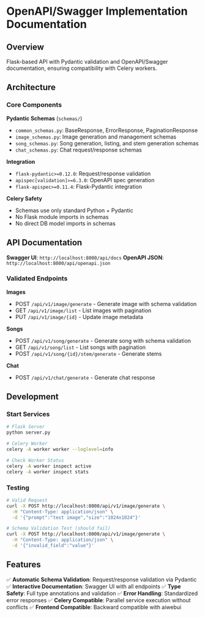 # OpenAPI/Swagger Implementation Documentation

## Overview

Flask-based API with Pydantic validation and OpenAPI/Swagger documentation, ensuring compatibility with Celery workers.

## Architecture

### Core Components

**Pydantic Schemas** (`schemas/`)
- `common_schemas.py`: BaseResponse, ErrorResponse, PaginationResponse
- `image_schemas.py`: Image generation and management schemas
- `song_schemas.py`: Song generation, listing, and stem generation schemas
- `chat_schemas.py`: Chat request/response schemas

**Integration**
- `flask-pydantic>=0.12.0`: Request/response validation
- `apispec[validation]>=6.3.0`: OpenAPI spec generation
- `flask-apispec>=0.11.4`: Flask-Pydantic integration

**Celery Safety**
- Schemas use only standard Python + Pydantic
- No Flask module imports in schemas
- No direct DB model imports in schemas

## API Documentation

**Swagger UI**: `http://localhost:8000/api/docs`
**OpenAPI JSON**: `http://localhost:8000/api/openapi.json`

### Validated Endpoints

**Images**
- POST `/api/v1/image/generate` - Generate image with schema validation
- GET `/api/v1/image/list` - List images with pagination
- PUT `/api/v1/image/{id}` - Update image metadata

**Songs**
- POST `/api/v1/song/generate` - Generate song with schema validation
- GET `/api/v1/song/list` - List songs with pagination
- POST `/api/v1/song/{id}/stem/generate` - Generate stems

**Chat**
- POST `/api/v1/chat/generate` - Generate chat response

## Development

### Start Services

```bash
# Flask Server
python server.py

# Celery Worker
celery -A worker worker --loglevel=info

# Check Worker Status
celery -A worker inspect active
celery -A worker inspect stats
```

### Testing

```bash
# Valid Request
curl -X POST http://localhost:8000/api/v1/image/generate \
  -H "Content-Type: application/json" \
  -d '{"prompt":"test image","size":"1024x1024"}'

# Schema Validation Test (should fail)
curl -X POST http://localhost:8000/api/v1/image/generate \
  -H "Content-Type: application/json" \
  -d '{"invalid_field":"value"}'
```

## Features

✅ **Automatic Schema Validation**: Request/response validation via Pydantic
✅ **Interactive Documentation**: Swagger UI with all endpoints
✅ **Type Safety**: Full type annotations and validation
✅ **Error Handling**: Standardized error responses
✅ **Celery Compatible**: Parallel service execution without conflicts
✅ **Frontend Compatible**: Backward compatible with aiwebui